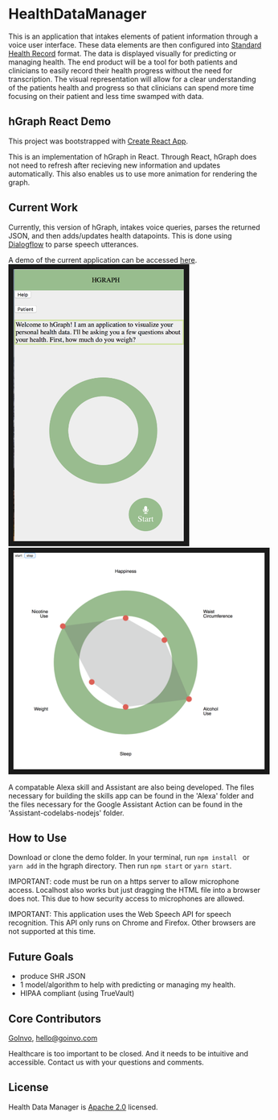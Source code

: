 # HealthDataManager
This is an application that intakes elements of patient information through a voice user interface. These data elements are then configured into [Standard Health Record](http://standardhealthrecord.org) format. The data is displayed visually for predicting or managing health. The end product will be a tool for both patients and clinicians to easily record their health progress without the need for transcription. The visual representation will allow for a clear understanding of the patients health and progress so that clinicians can spend more time focusing on their patient and less time swamped with data. 

## hGraph React Demo
This project was bootstrapped with [Create React App](https://github.com/facebookincubator/create-react-app).

This is an implementation of hGraph in React. Through React, hGraph does not need to refresh after recieving new information and updates automatically. This also enables us to use more animation for rendering the graph. 

## Current Work
Currently, this version of hGraph, intakes voice queries, parses the returned JSON, and then adds/updates health datapoints. This is done using [Dialogflow](https://dialogflow.com) to parse speech utterances.

A demo of the current application can be accessed [here](https://goinvo.github.io/HealthDataManager/). <br>
<img src="images/ui-proto.png" alt="app interface" width="340" height="540" border="10" />
 <img src="images/hgraph_react.png" alt="hgraph demo" width="500" height="430" border="10" />
 
A compatable Alexa skill and Assistant are also being developed. The files necessary for building the skills app can be found in the 'Alexa' folder and the files necessary for the Google Assistant Action can be found in the 'Assistant-codelabs-nodejs' folder.
 
## How to Use
Download or clone the demo folder. In your terminal, run ```npm install ``` or ```yarn add``` in the hgraph directory. Then run ```npm start``` or ```yarn start```. 

IMPORTANT: code must be run on a https server to allow microphone access. Localhost also works but just dragging the HTML file into a browser does not. This due to how security access to microphones are allowed.

IMPORTANT: This application uses the Web Speech API for speech recognition. This API only runs on Chrome and Firefox. Other browsers are not supported at this time. 

## Future Goals 
- produce SHR JSON
- 1 model/algorithm to help with predicting or managing my health.
- HIPAA compliant (using TrueVault)

## Core Contributors
[GoInvo](http://www.goinvo.com/), [hello@goinvo.com](mailto:hello@goinvo.com)

Healthcare is too important to be closed. And it needs to be intuitive and accessible. Contact us with your questions and comments.

## License
Health Data Manager is [Apache 2.0](https://github.com/goinvo/HealthDataManager/blob/master/LICENSE) licensed.


